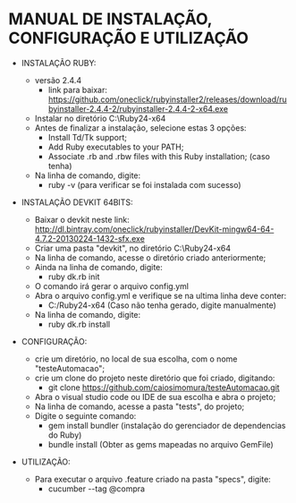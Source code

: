 # MANUAL DE INSTALAÇÃO, CONFIGURAÇÃO E UTILIZAÇÃO

- INSTALAÇÃO RUBY:
    - versão 2.4.4
        - link para baixar: https://github.com/oneclick/rubyinstaller2/releases/download/rubyinstaller-2.4.4-2/rubyinstaller-2.4.4-2-x64.exe
    - Instalar no diretório C:\Ruby24-x64
    - Antes de finalizar a instalação, selecione estas 3 opções:
        - Install Td/Tk support;
        - Add Ruby executables to your PATH;
        - Associate .rb and .rbw files with this Ruby installation; (caso tenha)
    - Na linha de comando, digite:
        - ruby -v (para verificar se foi instalada com sucesso)

- INSTALAÇÃO DEVKIT 64BITS:
    - Baixar o devkit neste link: http://dl.bintray.com/oneclick/rubyinstaller/DevKit-mingw64-64-4.7.2-20130224-1432-sfx.exe
    - Criar uma pasta "devkit", no diretório C:\Ruby24-x64
    - Na linha de comando, acesse o diretório criado anteriormente;
    - Ainda na linha de comando, digite:
        - ruby dk.rb init
    - O comando irá gerar o arquivo config.yml
    - Abra o arquivo config.yml e verifique se na ultima linha deve conter:
        - C:/Ruby24-x64 (Caso não tenha gerado, digite manualmente)
    - Na linha de comando, digite:
        - ruby dk.rb install
    
- CONFIGURAÇÃO:
    - crie um diretório, no local de sua escolha, com o nome "testeAutomacao";
    - crie um clone do projeto neste diretório que foi criado, digitando:
        - git clone https://github.com/caiosimomura/testeAutomacao.git
    - Abra o visual studio code ou IDE de sua escolha e abra o projeto;
    - Na linha de comando, acesse a pasta "tests", do projeto;
    - Digite o seguinte comando:
        - gem install bundler (instalação do gerenciador de dependencias do Ruby)
        - bundle install (Obter as gems mapeadas no arquivo GemFile)

- UTILIZAÇÃO:
    - Para executar o arquivo .feature criado na pasta "specs", digite:
        - cucumber --tag @compra

